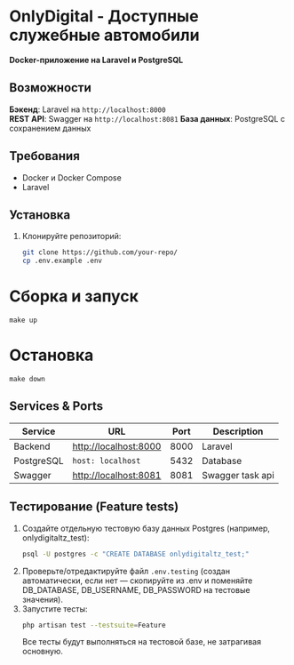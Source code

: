 # OnlyDigital - Доступные служебные автомобили

**Docker-приложение на Laravel и PostgreSQL**


## Возможности

 **Бэкенд**: Laravel на `http://localhost:8000`  
 **REST API**: Swagger на `http://localhost:8081` 
 **База данных**: PostgreSQL с сохранением данных  

## Требования

- Docker и Docker Compose
- Laravel

## Установка

1. Клонируйте репозиторий:
   ```bash
   git clone https://github.com/your-repo/
   cp .env.example .env

# Сборка и запуск
    make up

# Остановка

    make down

## Services & Ports

| Service    | URL                                            | Port | Description            |
|------------|------------------------------------------------|------|------------------------|
| Backend    | [http://localhost:8000](http://localhost:8000) | 8000 | Laravel                |
| PostgreSQL | `host: localhost`                              | 5432 | Database               |
| Swagger     | [http://localhost:8081](http://localhost:8081/) | 8081 | Swagger task api     |

## Тестирование (Feature tests)

1. Создайте отдельную тестовую базу данных Postgres (например, onlydigitaltz_test):
   ```bash
   psql -U postgres -c "CREATE DATABASE onlydigitaltz_test;"
   ```
2. Проверьте/отредактируйте файл `.env.testing` (создан автоматически, если нет — скопируйте из .env и поменяйте DB_DATABASE, DB_USERNAME, DB_PASSWORD на тестовые значения).
3. Запустите тесты:
   ```bash
   php artisan test --testsuite=Feature
   ```
   Все тесты будут выполняться на тестовой базе, не затрагивая основную.

